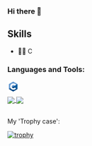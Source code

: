 ### Hi there 👋

## Skills
- 👨‍💻 C

### Languages and Tools:

<img align="left" alt="C (Programming language)" width="26px" src="https://raw.githubusercontent.com/github/explore/80688e429a7d4ef2fca1e82350fe8e3517d3494d/topics/c/c.png" />



<br />
<br />

<!--
[![42 Profile Card](https://1337-readme.vercel.app/api/profile?cursus=42cursus&dark=true&login=aennouin)](https://github.com/mohouyizme/1337-readme)
-->

<a href="https://github.com/aennouin?tab=repositories">
  <img align="center" src="https://github-readme-stats.vercel.app/api/top-langs/?username=aennouin&theme=dark&count_private=true"/>
</a>
<a href="https://github.com/aennouin?tab=repositories">
 <img align="center" src="https://github-readme-stats.vercel.app/api?username=aennouin&line_height=40&show_icons=true&theme=dark&count_private=true">
</a>
<br />
<br />

My 'Trophy case':

[![trophy](https://github-profile-trophy.vercel.app/?username=aennouin&theme=onedark)](https://github.com/ryo-ma/github-profile-trophy)


